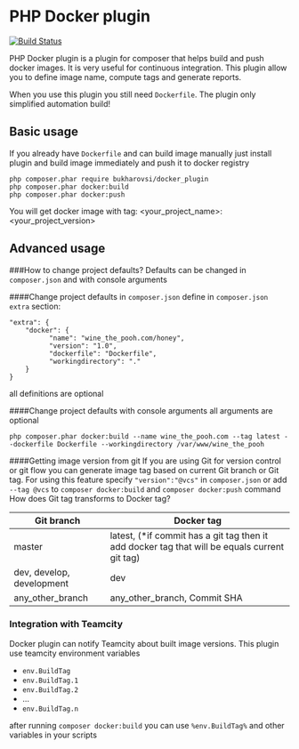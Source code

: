 PHP Docker plugin
=================
[![Build Status](https://travis-ci.org/Bukharovsi/docker_plugin.svg?branch=master)](https://travis-ci.org/Bukharovsi/docker_plugin)

PHP Docker plugin is a plugin for composer that helps build and push docker images. 
It is very useful for continuous integration.
This plugin allow you to define image name, compute tags and generate reports.

When you use this plugin you still need `Dockerfile`. The plugin only simplified automation build!

Basic usage
-----------
If you already have `Dockerfile` and can build image manually just install plugin and build image immediately 
and push it to docker registry
```
php composer.phar require bukharovsi/docker_plugin
php composer.phar docker:build
php composer.phar docker:push
```
You will get docker image with tag: <your_project_name>:<your_project_version>

Advanced usage
--------------
###How to change project defaults? 
Defaults can be changed in `composer.json` and with console arguments

####Change project defaults in `composer.json`
define in `composer.json` `extra` section:
```
"extra": {
    "docker": {
          "name": "wine_the_pooh.com/honey",
          "version": "1.0",
          "dockerfile": "Dockerfile",
          "workingdirectory": "."
    }
}
```
all definitions are optional

####Change project defaults with console arguments
all arguments are optional
```
php composer.phar docker:build --name wine_the_pooh.com --tag latest --dockerfile Dockerfile --workingdirectory /var/www/wine_the_pooh
```

####Getting image version from git
If you are using Git for version control or git flow you can generate image tag based on current Git branch or Git tag.
For using this feature specify `"version":"@vcs"` in `composer.json` or add `--tag @vcs` to `composer docker:build` 
and `composer docker:push` command 
How does Git tag transforms to Docker tag?

| Git branch                | Docker tag                                                                                    |
|---------------------------|-----------------------------------------------------------------------------------------------|
| master                    | latest, (*if commit has a git tag then it add docker tag that will be equals current git tag) |
| dev, develop, development | dev                                                                                           |
| any_other_branch          | any_other_branch, Commit SHA                                                                |

### Integration with Teamcity
Docker plugin can notify Teamcity about built image versions. This plugin use teamcity environment variables 
 - `env.BuildTag`
 - `env.BuildTag.1`
 - `env.BuildTag.2`
 - ...
 - `env.BuildTag.n`
 
 after running `composer docker:build` you can use `%env.BuildTag%` and other variables in your scripts
